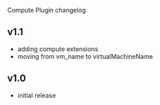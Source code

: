 Compute Plugin changelog

v1.1
-----
- adding compute extensions
- moving from vm_name to virtualMachineName

v1.0
-----
- initial release